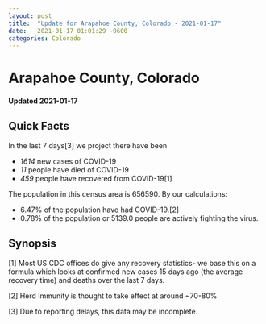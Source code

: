 ```yaml
---
layout: post
title:  "Update for Arapahoe County, Colorado - 2021-01-17"
date:   2021-01-17 01:01:29 -0600
categories: Colorado
---
```


# Arapahoe County, Colorado
#### Updated 2021-01-17

## Quick Facts

In the last 7 days[3] we project there have been
- *1614* new cases of COVID-19
- *11* people have died of COVID-19
- *459* people have recovered from COVID-19[1]

The population in this census area is 656590. By our calculations:
- 6.47% of the population have had COVID-19.[2]
- 0.78% of the population or 5139.0 people are actively fighting the virus.

## Synopsis




[1] Most US CDC offices do give any recovery statistics- we base this on a formula which looks at confirmed new cases
15 days ago (the average recovery time) and deaths over the last 7 days.

[2] Herd Immunity is thought to take effect at around ~70-80%

[3] Due to reporting delays, this data may be incomplete.
 
    